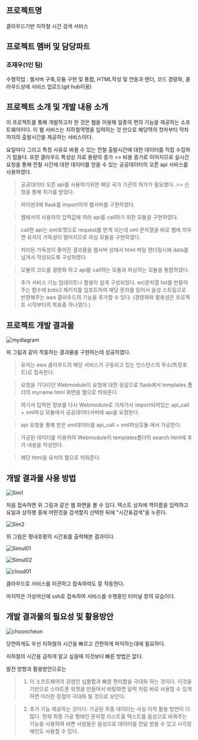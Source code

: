 ## 프로젝트명
클라우드기반 지하철 시간 검색 서비스


## 프로젝트 멤버 및 담당파트
### 조재우(1인 팀)
수행작업 : 웹서버 구축,모듈 구현 및 통합, HTML작성 및 연동과 렌더, 코드 경량화, 클라우드상에 서비스 업로드(git hub이용)


## 프로젝트 소개 및 개발 내용 소개
이 프로젝트를 통해 개발하고자 한 것은 웹을 이용해 일종의 편의 기능을 제공하는 소프트웨어이다.
이 웹 서비스는 지하철역명을 입력하는 것 만으로 해당역의 첫차부터 막차까지의 출발시간을 제공하는 서비스이다.

요일마다 그리고 특정 사유로 바뀔 수 있는 전철 출발시간에 대한 데이터를 직접 수집하기 힘들다. 
또한 클라우드 특성상 자료 용량의 증가 >> 비용 증가로 이어지므로 실시간 요청을 통해 전철 시간에 대한 데이터를 얻을 수 있는 공공데이터의 오픈 api 서비스를 사용하였다.

>공공데이터 오픈 api를 사용하기위한 해당 국가 기관의 허가가 필요했다. >> 신청을 통해 허가를 받았다.

>파이썬3에 flask를 import하여 웹서버를 구현하였다.

>웹에서의 사용자의 입력값에 따라 api를 call하기 위한 모듈을 구현하였다.

>call한 api는 xml포맷으로 request를 받게 되는데 xml 문자열을 바로 웹에 띄우면 유저의 가독성이 떨어지므로 파싱 모듈을 구현하였다.

>처리된 가독성이 좋아진 결과물을 웹서버 상에서 html 파일 렌더링시에 data를 넘겨서 작성되도록 구성하였다.

>모듈의 코드를 경량화 하고 api를 call하는 모듈과 파싱하는 모듈을 통합하였다.

>추가 서비스 기능 업데이트나 활용이 쉽게 구성되었다. ex)문자열 list를 만들어주는 함수에 boto3 패키지를 임포트하여 해당 문자를 읽어서 음성 스트림으로 반환해주는 aws 클라우드의 기능을 추가할 수 있다. (경량화와 활용성은 프로젝트 시작부터의 목표중 하나였다.)


## 프로젝트 개발 결과물
![mydiagram](https://user-images.githubusercontent.com/74773343/101609340-353b4600-3a4a-11eb-93a9-4a1ebde81317.PNG)

위 그림과 같이 작동하는 결과물을 구현하는데 성공하였다.

>유저는 aws 클라우드의 해당 서비스가 구동되고 있는 인스턴스의 주소(특정포트)로 접속한다.

>요청을 기다리던 Webmodule이 요청에 대한 응답으로 flask에서 templates 폴더의 myname.html 화면을 웹으로 띄워준다.

>여기서 입력한 정보를 다시 Webmodule로 가져가서 import되어있는 api_call + xml파싱 모듈에서 공공데이터서버에 api를 요청한다.

>api 요청을 통해 받은 xml데이터를 api_call + xml파싱모듈 에서 가공한다.

>가공된 데이터를 이용하여 Webmodule이 templates폴더의 search.html에 추가 내용을 작성한다.

>해당 html을 유저의 웹으로 띄워준다.

## 개발 결과물 사용 방법
![Sim1](https://user-images.githubusercontent.com/74773343/101612889-7d5c6780-3a4e-11eb-837a-9b5491e10b6c.PNG)

처음 접속하면 위 그림과 같은 웹 화면을 볼 수 있다.
텍스트 상자에 역이름을 입력하고 요일과 상하행 중에 어떤것을 검색할지 선택한 뒤에 "시간표검색"을 누른다.


![Sim2](https://user-images.githubusercontent.com/74773343/101612902-81888500-3a4e-11eb-924e-b5689a3e9fba.PNG)

위 그림은 평내호평의 시간표를 출력해본 결과이다.


![Simul01](https://user-images.githubusercontent.com/74773343/101614794-b85f9a80-3a50-11eb-9381-6c610980c306.PNG)

![Simul02](https://user-images.githubusercontent.com/74773343/101614803-bac1f480-3a50-11eb-8163-5a8c5e1a7a5d.PNG)

![cloud01](https://user-images.githubusercontent.com/74773343/101614816-bd244e80-3a50-11eb-89b9-95f9e05d38bf.PNG)

클라우드로 서비스를 이관하고 접속하여도 잘 작동한다.

마지막은 가상머신에 ssh로 접속하여 서비스를 수행중인 터미널 창의 모습이다.

## 개발 결과물의 필요성 및 활용방안
![chooncheon](https://user-images.githubusercontent.com/74773343/101615738-d24dad00-3a51-11eb-8693-adcd65964375.jpg)

당연하게도 우선 지하철의 시간을 빠르고 간편하게 파악하는데에 필요하다.

지하철의 시간을 급하게 알고 싶을때 이것보다 빠른 방법은 없다.

발전 방향과 활용방안으로는
>1. 이 소프트웨어의 강점인 심플함과 빠름 편리함을 극대화 하는 것이다. 이것을 기반으로 스마트폰 위젯을 만들어서 바탕화면 달력 처럼 바로 사용할 수 있게 하면 이러한 장점이 극대화 될 것으로 보인다.

>2. 추가 기능 제공하는 것이다. 가공된 최종 데이터는 사실 아직 활용 방안이 더 많다. 현재 최종 가공 형태인 문자열 리스트를 텍스트를 음성으로 바꿔주는 기능을 사용하여 바쁜 사람들은 음성으로 데이터를 전달 받을 수 있고 시각장애인도 사용할 수 있다.

